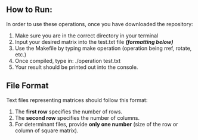 ## How to Run: 

In order to use these operations, once you have downloaded the repository:
1. Make sure you are in the correct directory in your terminal
2. Input your desired matrix into the test.txt file ***(formatting below)***
3. Use the Makefile by typing make operation (operation being rref, rotate, etc.)
4. Once compiled, type in: ./operation test.txt
5. Your result should be printed out into the console.

## File Format

Text files representing matrices should follow this format:

1. The **first row** specifies the number of rows.
2. The **second row** specifies the number of columns.
3. For determinant files, provide **only one number** (size of the row or column of square matrix).
